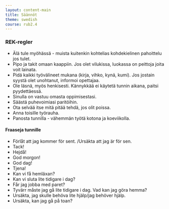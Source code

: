 ```yaml
---
layout: content-main
title: Säännöt
theme: swedish
course: rub2.4
---
```


### REK-regler

* Älä tule myöhässä - muista kuitenkin kohtelias kohdekielinen pahoittelu jos tulet.
* Pipo ja takit omaan kaappiin. Jos olet vilukissa, luokassa on peittoja joita voit lainata.
* Pidä kaikki työvälineet mukana (kirja, vihko, kynä, kumi). Jos jostain syystä olet unohtanut, informoi opettajaa.
* Ole läsnä, myös henkisesti. Kännykkää ei käytetä tunnin aikana, paitsi pyydettäessä.
* Sinulla on vastuu omasta oppimisestasi.
* Säästä puhevoimiasi paritöihin.
* Ota selvää itse mitä pitää tehdä, jos olit poissa.
* Anna toisille työrauha.
* Panosta tunnilla - vähemmän työtä kotona ja koeviikolla.

#### Fraaseja tunnille

* Förlåt att jag kommer för sent. /Ursäkta att jag är för sen.
* Tack!
* Hejdå!
* God morgon!
* God dag!
* Tjena!
* Kan vi få hemläxan?
* Kan vi sluta lite tidigare i dag?
* Får jag jobba med paret?
* Tyvärr måste jag gå lite tidigare i dag. Vad kan jag göra hemma?
* Ursäkta, jag skulle behöva lite hjälp/jag behöver hjälp.
* Ursäkta, kan jag gå på toan?
